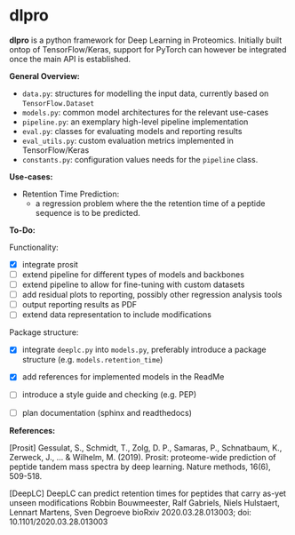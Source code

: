 # dlpro

**dlpro** is a python framework for Deep Learning in Proteomics. Initially built ontop of TensorFlow/Keras, support for PyTorch can however be integrated once the main API is established.

**General Overview:**
- `data.py`: structures for modelling the input data, currently based on `TensorFlow.Dataset`
- `models.py`: common model architectures for the relevant use-cases
- `pipeline.py`: an exemplary high-level pipeline implementation
-  `eval.py`: classes for evaluating models and reporting results
-  `eval_utils.py`: custom evaluation metrics implemented in TensorFlow/Keras
-  `constants.py`: configuration values needs for the `pipeline` class.



**Use-cases:**

- Retention Time Prediction: 
    - a regression problem where the the retention time of a peptide sequence is to be predicted. 



**To-Do:**

Functionality:
- [X] integrate prosit
- [ ] extend pipeline for different types of models and backbones
- [ ] extend pipeline to allow for fine-tuning with custom datasets
- [ ] add residual plots to reporting, possibly other regression analysis tools
- [ ] output reporting results as PDF
- [ ] extend data representation to include modifications

Package structure:

- [X] integrate `deeplc.py` into `models.py`, preferably introduce a package structure (e.g. `models.retention_time`)
- [X] add references for implemented models in the ReadMe
- [ ] introduce a style guide and checking (e.g. PEP)
- [ ] plan documentation (sphinx and readthedocs)


 


**References:**

[Prosit]
Gessulat, S., Schmidt, T., Zolg, D. P., Samaras, P., Schnatbaum, K., Zerweck, J., ... & Wilhelm, M. (2019). Prosit: proteome-wide prediction of peptide tandem mass spectra by deep learning. Nature methods, 16(6), 509-518.

[DeepLC]
DeepLC can predict retention times for peptides that carry as-yet unseen modifications
Robbin Bouwmeester, Ralf Gabriels, Niels Hulstaert, Lennart Martens, Sven Degroeve
bioRxiv 2020.03.28.013003; doi: 10.1101/2020.03.28.013003
 